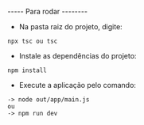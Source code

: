 ----- Para rodar --------

- Na pasta raiz do projeto, digite:
```
npx tsc ou tsc
```

- Instale as dependências do projeto:
```
npm install
```

- Execute a aplicação pelo comando:
```
-> node out/app/main.js 
ou 
-> npm run dev
